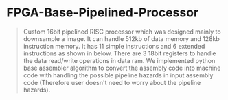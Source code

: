 # FPGA-Base-Pipelined-Processor
> Custom 16bit pipelined RISC processor which was designed mainly to downsample a image. It can handle 512kb of data memory and 128kb instruction memory. It has 11 simple instructions and 6 extended instructions as shown in below. There are 3 18bit registers to handle the data read/write operations in data ram. We implemented python base assembler algorithm to convert the assembly code into machine code with handling the possible pipeline hazards in input assembly code (Therefore user doesn't need to worry about the pipeline hazards). 
